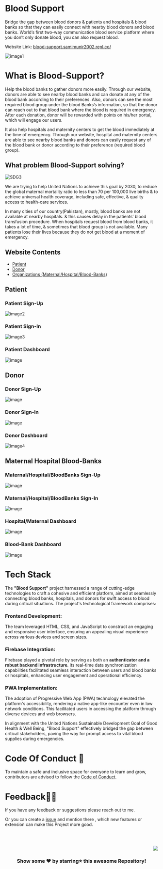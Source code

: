 # Blood Support

Bridge the gap between blood donors & patients and hospitals & blood banks so that they can easily connect with nearby blood donors and blood banks. World’s first two-way communication blood service platform where you don’t only donate blood, you can also request blood.

Website Link: [blood-support.samimunir2002.repl.co/](blood-support.samimunir2002.repl.co/)

![image1](https://user-images.githubusercontent.com/52650290/161105072-15ee13f7-3fb6-4a45-a382-cc2e5aa3cd8e.png)

# What is Blood-Support?

Help the blood banks to gather donors more easily. Through our website, donors are able to see nearby blood banks and can donate at any of the blood bank according to their preferences. Also, donors can see the most required blood group under the blood Banks’s information, so that the donor can reach out to that blood bank where the blood is required in emergency. After each donation, donor will be rewarded with points on his/her portal, which will engage our users.

It also help hospitals and maternity centers to get the blood immediately at the time of emergency. Through our website, hospital and maternity centers are able to see nearby blood banks and donors can easily request any of the blood bank or donor according to their preference (required blood group).

## What problem Blood-Support solving?

![SDG3](https://user-images.githubusercontent.com/52650290/192115074-4b37f844-d487-49c7-9f92-4cb5553872b4.jpg)

We are trying to help United Nations to achieve this goal by 2030, to reduce the global maternal mortality ratio to less than 70 per 100,000 live births & to achieve universal health coverage, including safe, effective, & quality access to health-care services.

In many cities of our country(Pakistan), mostly, blood banks are not available at nearby hospitals. & this causes delay in the patients’ blood transfusion procedure. When hospitals request blood from blood banks, it takes a lot of time, & sometimes that blood group is not available. Many patients lose their lives because they do not get blood at a moment of emergency.



## Website Contents
- [Patient](#Patient)
- [Donor](#Donor)
- [Organizations (Maternal/Hospital/Blood-Banks)](#Maternal-Hospital-Blood-Banks)


## Patient

### Patient Sign-Up
![image2](https://user-images.githubusercontent.com/52650290/161106929-7c1daab5-ad5e-4319-ac08-ac3150c17e80.png)

### Patient Sign-In
![image3](https://user-images.githubusercontent.com/52650290/161107783-c9f6e942-6b61-4f6b-b63f-428bf2f1fd75.png)

### Patient Dashboard
![image](https://user-images.githubusercontent.com/52650290/161108677-3d27093c-f5a0-446d-9f54-d99084ee2b68.png)


## Donor

### Donor Sign-Up
![image](https://user-images.githubusercontent.com/52650290/161108904-7df85d52-2948-4da2-a849-9f9b1ccaa075.png)

### Donor Sign-In
![image](https://user-images.githubusercontent.com/52650290/161108849-097db77d-a614-4e1e-b4dc-a8ddd132c484.png)

### Donor Dashboard
![image4](https://user-images.githubusercontent.com/52650290/161109119-ce48882b-8684-43b6-ab58-36f5cd5dba4f.png)


## Maternal Hospital Blood-Banks

### Maternal/Hospital/BloodBanks Sign-Up
![image](https://user-images.githubusercontent.com/52650290/161109658-2df4d1e7-01f2-4bb7-b5de-1269f89d6218.png)

### Maternal/Hospital/BloodBanks Sign-In
![image](https://user-images.githubusercontent.com/52650290/161109549-d8cdde10-87f0-4ee9-92f3-b92eb26d0eeb.png)

### Hospital/Maternal Dashboard
![image](https://user-images.githubusercontent.com/52650290/161110012-ad65d617-8862-4aa1-b882-f86c50b3e4e9.png)

### Blood-Bank Dashboard
![image](https://user-images.githubusercontent.com/52650290/161110151-17cd75db-3e83-47c4-9f5b-8d2779cba740.png)

# Tech Stack
The **"Blood Support"** project harnessed a range of cutting-edge technologies to craft a cohesive and efficient platform, aimed at seamlessly connecting blood banks, hospitals, and donors for swift access to blood during critical situations. The project's technological framework comprises:

### Frontend Development: 
The team leveraged HTML, CSS, and JavaScript to construct an engaging and responsive user interface, ensuring an appealing visual experience across various devices and screen sizes.

### Firebase Integration: 
Firebase played a pivotal role by serving as both an **authenticator and a robust backend infrastructure**. Its real-time data synchronization capabilities facilitated seamless interaction between users and blood banks or hospitals, enhancing user engagement and operational efficiency.

### PWA Implementation: 
The adoption of Progressive Web App (PWA) technology elevated the platform's accessibility, rendering a native app-like encounter even in low network conditions. This facilitated users in accessing the platform through diverse devices and web browsers.

In alignment with the United Nations Sustainable Development Goal of Good Health & Well Being, "Blood Support" effectively bridged the gap between critical stakeholders, paving the way for prompt access to vital blood supplies during emergencies.

# Code Of Conduct 📜

To maintain a safe and inclusive space for everyone to learn and grow, contributors are advised to follow the [Code of Conduct](https://github.com/samipak458/Blood-Support/blob/main/CODE_OF_CONDUCT.md).


# Feedback✌🏼

If you have any feedback or suggestions please reach out to me.  

Or you can create a  <a href="https://github.com/samipak458/Blood-Support/issues">issue</a> and mention there , which new features or extension can make this Project more good.

<!-- ------------------------------------------------------------------------------------------------------------------------------------------------------------------ -->

<br>
  
<br>

<p align="right"><a href="#top"><img src="https://img.shields.io/badge/-Back%20to%20Top-red?style=for-the-badge" /></a></p>

<div align="center">

### Show some ❤️ by starring⭐ this awesome Repository!

</div>
  
  
<div id="Bottom"></div>
